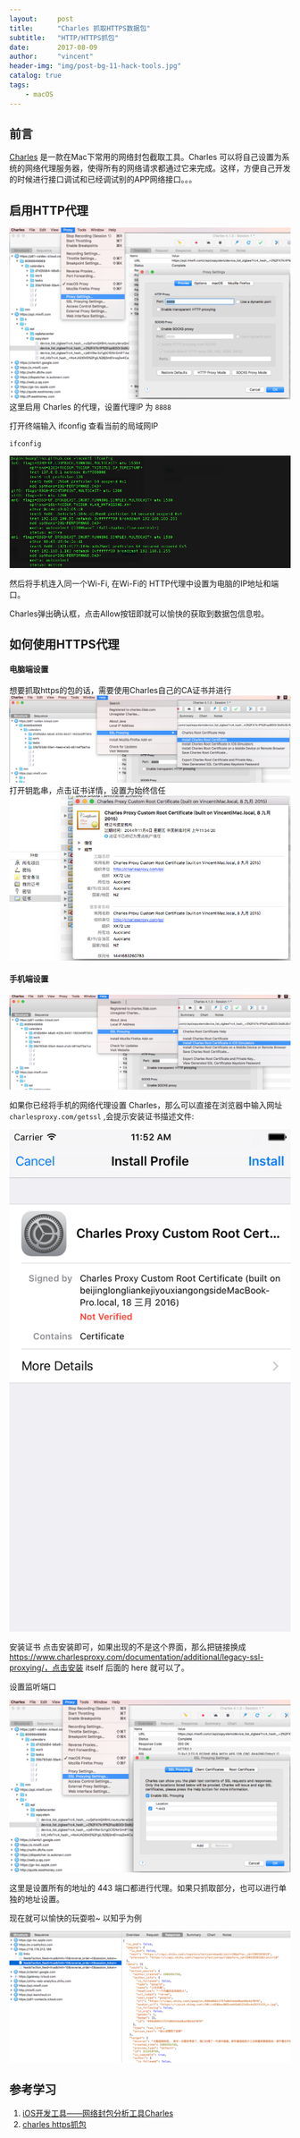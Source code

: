 ```yaml
---
layout:     post
title:      "Charles 抓取HTTPS数据包"
subtitle:   "HTTP/HTTPS抓包"
date:       2017-08-09
author:     "vincent"
header-img: "img/post-bg-11-hack-tools.jpg"
catalog: true
tags:
    - macOS
---
```


## 前言
[Charles](https://www.charlesproxy.com/) 是一款在Mac下常用的网络封包截取工具。Charles 可以将自己设置为系统的网络代理服务器，使得所有的网络请求都通过它来完成。这样，方便自己开发的时候进行接口调试和已经调试别的APP网络接口。。。

## 启用HTTP代理

![](/img/p-charles/charles-set.png)
这里启用 Charles 的代理，设置代理IP 为 `8888`

打开终端输入 ifconfig 查看当前的局域网IP

```
ifconfig
```
![](/img/p-charles/ifconfig.png)

然后将手机连入同一个Wi-Fi, 在Wi-Fi的 HTTP代理中设置为电脑的IP地址和端口。

Charles弹出确认框，点击Allow按钮即就可以愉快的获取到数据包信息啦。

## 如何使用HTTPS代理

#### 电脑端设置

想要抓取https的包的话，需要使用Charles自己的CA证书并进行
![](/img/p-charles/charles-https-set.png)
打开钥匙串，点击证书详情，设置为始终信任
![](/img/p-charles/chain-set.png)

#### 手机端设置

![](/img/p-charles/charles-https-set-ios.png)

如果你已经将手机的网络代理设置 Charles，那么可以直接在浏览器中输入网址 `charlesproxy.com/getssl` ,会提示安装证书描述文件:

![](/img/p-charles/iphone-profile.png)

安装证书
点击安装即可，如果出现的不是这个界面，那么把链接换成 https://www.charlesproxy.com/documentation/additional/legacy-ssl-proxying/，点击安装 itself 后面的 here 就可以了。

设置监听端口

![](/img/p-charles/charles-https-set2.png)

这里是设置所有的地址的 443 端口都进行代理。如果只抓取部分，也可以进行单独的地址设置。

现在就可以愉快的玩耍啦~ 以知乎为例

![](/img/p-charles/charles-https-result-zhihu.png)


## 参考学习
1. [iOS开发工具——网络封包分析工具Charles](http://www.infoq.com/cn/articles/network-packet-analysis-tool-charles)
2. [charles https抓包](http://www.cnblogs.com/chenlogin/p/5849471.html)



